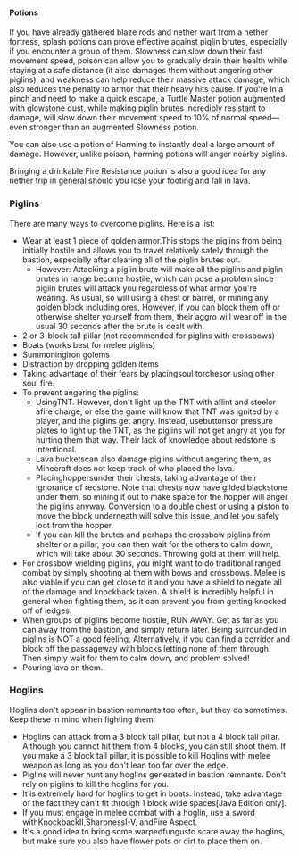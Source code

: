 #### Potions
If you have already gathered blaze rods and nether wart from a nether fortress, splash potions can prove effective against piglin brutes, especially if you encounter a group of them.  Slowness can slow down their fast movement speed, poison can allow you to gradually drain their health while staying at a safe distance (it also damages them without angering other piglins), and weakness can help reduce their massive attack damage, which also reduces the penalty to armor that their heavy hits cause.  If you're in a pinch and need to make a quick escape, a Turtle Master potion augmented with glowstone dust, while making piglin brutes incredibly resistant to damage, will slow down their movement speed to 10% of normal speed—even stronger than an augmented Slowness potion.

You can also use a potion of Harming to instantly deal a large amount of damage.  However, unlike poison, harming potions will anger nearby piglins.

Bringing a drinkable Fire Resistance potion is also a good idea for any nether trip in general should you lose your footing and fall in lava.

### Piglins
There are many ways to overcome piglins. Here is a list:

- Wear at least 1 piece of golden armor.This stops the piglins from being initially hostile and allows you to travel relatively safely through the bastion, especially after clearing all of the piglin brutes out.
	- However:  Attacking a piglin brute will make all the piglins and piglin brutes in range become hostile, which can pose a problem since piglin brutes will attack you regardless of what armor you're wearing.  As usual, so will using a chest or barrel, or mining any golden block including ores,  However, if you can block them off or otherwise shelter yourself from them, their aggro will wear off in the usual 30 seconds after the brute is dealt with.
- 2 or 3-block tall pillar (not recommended for piglins with crossbows)
- Boats (works best for melee piglins)
- Summoningiron golems
- Distraction by dropping golden items
- Taking advantage of their fears by placingsoul torchesor using other soul fire.
- To prevent angering the piglins:
	- UsingTNT. However, don't light up the TNT with aflint and steelor afire charge, or else the game will know that TNT was ignited by a player, and the piglins get angry.  Instead, usebuttonsor pressure plates to light up the TNT, as the piglins will not get angry at you for hurting them that way.  Their lack of knowledge about redstone is intentional.
	- Lava bucketscan also damage piglins without angering them, as Minecraft does not keep track of who placed the lava.
	- Placinghoppersunder their chests, taking advantage of their ignorance of redstone. Note that chests now have gilded blackstone under them, so mining it out to make space for the hopper will anger the piglins anyway. Conversion to a double chest or using a piston to move the block underneath will solve this issue, and let you safely loot from the hopper.
	- If you can kill the brutes and perhaps the crossbow piglins from shelter or a pillar, you can then wait for the others to calm down, which will take about 30 seconds.  Throwing gold at them will help.
- For crossbow wielding piglins, you might want to do traditional ranged combat by simply shooting at them with bows and crossbows. Melee is also viable if you can get close to it and you have a shield to negate all of the damage and knockback taken. A shield is incredibly helpful in general when fighting them, as it can prevent you from getting knocked off of ledges.
- When groups of piglins become hostile, RUN AWAY. Get as far as you can away from the bastion, and simply return later. Being surrounded in piglins is NOT a good feeling. Alternatively, if you can find a corridor and block off the passageway with blocks letting none of them through. Then simply wait for them to calm down, and problem solved!
- Pouring lava on them.

### Hoglins
Hoglins don't appear in bastion remnants too often, but they do sometimes. Keep these in mind when fighting them:

- Hoglins can attack from a 3 block tall pillar, but not a 4 block tall pillar. Although you cannot hit them from 4 blocks, you can still shoot them. If you make a 3 block tall pillar, it is possible to kill Hoglins with melee weapon as long as you don't lean too far over the edge.
- Piglins will never hunt any hoglins generated in bastion remnants. Don't rely on piglins to kill the hoglins for you.
- It is extremely hard for hoglins to get in boats. Instead, take advantage of the fact they can't fit through 1 block wide spaces[Java Edition only].
- If you must engage in melee combat with a hoglin, use a sword withKnockbackII,SharpnessI-V, andFire Aspect.
- It's a good idea to bring some warpedfungusto scare away the hoglins, but make sure you also have flower pots or dirt to place them on.

